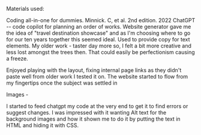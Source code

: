 Materials used:

Coding all-in-one for dummies. Minnick. C, et al. 2nd edition. 2022
ChatGPT -- code copilot for planning an order of works. Website generator gave me the idea of "travel destination showcase" and as I'm choosing where to go for our ten years together this seemed ideal. Used to provide copy for text elements. 
My older work - taster day more so, I felt a bit more creative and less lost amongst the trees then. That could easily be perfectionism causing a freeze.

Enjoyed playing with the layout, fixing internal page links as they didn't paste well from older work I tested it on. The website started to flow from my fingertips once the subject was settled in

Images -
<!-- France - Colmar Alcase Tourist Office - https://www.google.com/url?sa=i&url=https%3A%2F%2Fwww.tourisme-colmar.com%2Fen%2F&psig=AOvVaw3z-LlzL2nyy9sOFp6jylVd&ust=1733749875572000&source=images&cd=vfe&opi=89978449&ved=0CBgQ3YkBahcKEwjwpszin5iKAxUAAAAAHQAAAAAQBA -->
<!-- Germany - Lonely Planet - https://www.google.com/url?sa=i&url=https%3A%2F%2Fwww.lonelyplanet.com%2Fgermany%2Fbavaria&psig=AOvVaw26W9SxU4Iss-7p5qvB41u8&ust=1733749788859000&source=images&cd=vfe&opi=89978449&ved=2ahUKEwiu9c-zn5iKAxURTEEAHdFVKVUQ3YkBegQIABAb -->
<!-- Italy - https://www.google.com/url?sa=i&url=https%3A%2F%2Fciaoandiamo.com%2Fpiedmont-guide%2F&psig=AOvVaw368WBSWs-pRiaSl51HySAR&ust=1733750058128000&source=images&cd=vfe&opi=89978449&ved=0CBgQ3YkBahcKEwi4-JK9oJiKAxUAAAAAHQAAAAAQBA -->
<!-- Benelux -->

I started to feed chatgpt my code at the very end to get it to find errors or suggest changes. I was impressed with it wanting Alt text for the background images and how it shown me to do it by putting the text in HTML and hiding it with CSS.